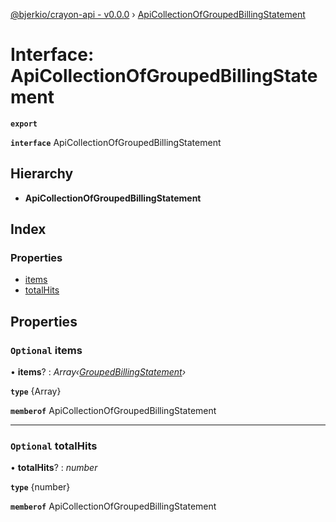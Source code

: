 [@bjerkio/crayon-api - v0.0.0](../README.md) › [ApiCollectionOfGroupedBillingStatement](apicollectionofgroupedbillingstatement.md)

# Interface: ApiCollectionOfGroupedBillingStatement

**`export`** 

**`interface`** ApiCollectionOfGroupedBillingStatement

## Hierarchy

* **ApiCollectionOfGroupedBillingStatement**

## Index

### Properties

* [items](apicollectionofgroupedbillingstatement.md#optional-items)
* [totalHits](apicollectionofgroupedbillingstatement.md#optional-totalhits)

## Properties

### `Optional` items

• **items**? : *Array‹[GroupedBillingStatement](../modules/groupedbillingstatement.md)›*

**`type`** {Array<GroupedBillingStatement>}

**`memberof`** ApiCollectionOfGroupedBillingStatement

___

### `Optional` totalHits

• **totalHits**? : *number*

**`type`** {number}

**`memberof`** ApiCollectionOfGroupedBillingStatement
